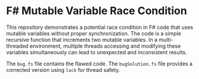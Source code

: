 # F# Mutable Variable Race Condition

This repository demonstrates a potential race condition in F# code that uses mutable variables without proper synchronization. The code is a simple recursive function that increments two mutable variables. In a multi-threaded environment, multiple threads accessing and modifying these variables simultaneously can lead to unexpected and inconsistent results. 

The `bug.fs` file contains the flawed code.  The `bugSolution.fs` file provides a corrected version using `lock` for thread safety.